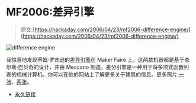 # MF2006:差异引擎

> 原文:[https://hackaday.com/2006/04/23/mf2006-difference-engine/](https://hackaday.com/2006/04/23/mf2006-difference-engine/)

![difference engine](../Images/1d06f7111617e306098de3bff5366ad6.png)

我惊喜地发现蒂姆·罗宾逊的[差异引擎](http://www.meccano.us/difference_engines/index.html)在 Maker Faire 上。这两款机器都是基于查尔斯·巴贝奇的设计，并由 Meccano 制造。差分引擎是一种用于将多项式函数列表的机械计算机。你可以在他的网站上了解更多关于建筑的信息。更多照片:[一张](http://www.flickr.com/photos/hackaday/133613359/)、[两张](http://www.flickr.com/photos/hackaday/133613357/)。

*   [永久链接](http://www.meccano.us/difference_engines/index.html)